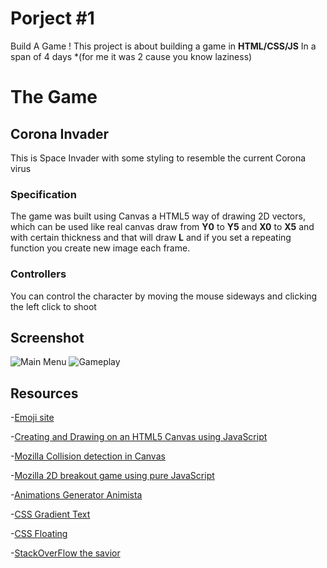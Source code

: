 # Porject #1

Build A Game !
This project is about building a game in **HTML/CSS/JS**
In a span of 4 days \*(for me it was 2 cause you know laziness)

# The Game

## Corona Invader

This is Space Invader with some styling to resemble the current Corona virus

### Specification

The game was built using Canvas a HTML5 way of drawing 2D vectors,
which can be used like real canvas draw from **Y0** to **Y5** and **X0** to **X5** and with certain thickness and that will draw **L** and if you set a repeating function you create new image each frame.

### Controllers

You can control the character by moving the mouse sideways and clicking the left click to shoot

## Screenshot

![Main Menu](https://i.imgur.com/pUZvsQc.png)
![Gameplay](https://i.imgur.com/3xPALeT.png)

## Resources

-[Emoji site](https://html-css-js.com/html/character-codes/)

-[Creating and Drawing on an HTML5 Canvas using JavaScript](https://codeburst.io/creating-and-drawing-on-an-html5-canvas-using-javascript-93da75f001c1)

-[Mozilla Collision detection in Canvas](https://developer.mozilla.org/en-US/docs/Games/Tutorials/2D_Breakout_game_pure_JavaScript/Collision_detection)

-[Mozilla 2D breakout game using pure JavaScript](https://developer.mozilla.org/en-US/docs/Games/Tutorials/2D_Breakout_game_pure_JavaScript)

-[Animations Generator Animista ](https://animista.net)

-[CSS Gradient Text](https://cssgradient.io/blog/css-gradient-text/)

-[CSS Floating](https://codepen.io/MarioDesigns/pen/woJgeo)

-[StackOverFlow the savior](https://stackoverflow.com/)
